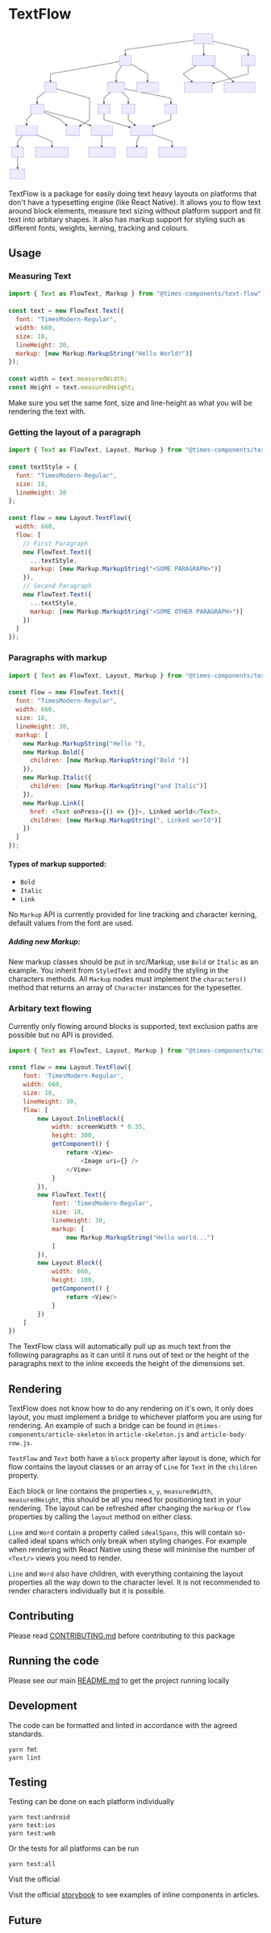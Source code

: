 # TextFlow

![Class Diagram](classes.svg)

TextFlow is a package for easily doing text heavy layouts on platforms that
don't have a typesetting engine (like React Native). It allows you to flow text
around block elements, measure text sizing without platform support and fit text
into arbitary shapes. It also has markup support for styling such as different
fonts, weights, kerning, tracking and colours.

## Usage

### Measuring Text

```javascript
import { Text as FlowText, Markup } from "@times-components/text-flow";

const text = new FlowText.Text({
  font: "TimesModern-Regular",
  width: 660,
  size: 18,
  lineHeight: 30,
  markup: [new Markup.MarkupString("Hello World!")]
});

const width = text.measuredWidth;
const Height = text.measuredHeight;
```

Make sure you set the same font, size and line-height as what you will be
rendering the text with.

### Getting the layout of a paragraph

```javascript
import { Text as FlowText, Layout, Markup } from "@times-components/text-flow";

const textStyle = {
  font: "TimesModern-Regular",
  size: 18,
  lineHeight: 30
};

const flow = new Layout.TextFlow({
  width: 660,
  flow: [
    // First Paragraph
    new FlowText.Text({
      ...textStyle,
      markup: [new Markup.MarkupString("<SOME PARAGRAPH>")]
    }),
    // Second Paragraph
    new FlowText.Text({
      ...textStyle,
      markup: [new Markup.MarkupString("<SOME OTHER PARAGRAPH>")]
    })
  ]
});
```

### Paragraphs with markup

```javascript
import { Text as FlowText, Layout, Markup } from "@times-components/text-flow";

const flow = new FlowText.Text({
  font: "TimesModern-Regular",
  width: 660,
  size: 18,
  lineHeight: 30,
  markup: [
    new Markup.MarkupString("Hello "),
    new Markup.Bold({
      children: [new Markup.MarkupString("Bold ")]
    }),
    new Markup.Italic({
      children: [new Markup.MarkupString("and Italic")]
    }),
    new Markup.Link({
      href: <Text onPress={() => {}}>, Linked world</Text>,
      children: [new Markup.MarkupString(", Linked world")]
    })
  ]
});
```

#### Types of markup supported:

* `Bold`
* `Italic`
* `Link`

No `Markup` API is currently provided for line tracking and character kerning,
default values from the font are used.

##### Adding new Markup:

New markup classes should be put in src/Markup, use `Bold` or `Italic` as an
example. You inherit from `StyledText` and modify the styling in the characters
methods. All `Markup` nodes must implement the `characters()` method that
returns an array of `Character` instances for the typesetter.

### Arbitary text flowing

Currently only flowing around blocks is supported, text exclusion paths are
possible but no API is provided.

```javascript
import { Text as FlowText, Layout, Markup } from "@times-components/text-flow"

const flow = new Layout.TextFlow({
    font: 'TimesModern-Regular',
    width: 660,
    size: 18,
    lineHeight: 30,
    flow: [
        new Layout.InlineBlock({
            width: screenWidth * 0.35,
            height: 300,
            getComponent() {
                return <View>
                    <Image uri={} />
                </View>
            }
        }),
        new FlowText.Text({
            font: 'TimesModern-Regular',
            size: 18,
            lineHeight: 30,
            markup: [
                new Markup.MarkupString("Hello world...")
            ]
        }),
        new Layout.Block({
            width: 660,
            height: 100,
            getComponent() {
                return <View/>
            }
        })
    ]
})
```

The TextFlow class will automatically pull up as much text from the following
paragraphs as it can until it runs out of text or the height of the paragraphs
next to the inline exceeds the height of the dimensions set.

## Rendering

TextFlow does not know how to do any rendering on it's own, it only does layout,
you must implement a bridge to whichever platform you are using for rendering.
An example of such a bridge can be found in `@times-components/article-skeleton`
in `article-skeleton.js` and `article-body-row.js`.

`TextFlow` and `Text` both have a `block` property after layout is done, which
for flow contains the layout classes or an array of `Line` for `Text` in the
`children` property.

Each block or line contains the properties `x`, `y`, `measuredWidth`,
`measuredHeight`, this should be all you need for positioning text in your
rendering. The layout can be refreshed after changing the `markup` or `flow`
properties by calling the `layout` method on either class.

`Line` and `Word` contain a property called `idealSpans`, this will contain
so-called ideal spans which only break when styling changes. For example when
rendering with React Native using these will minimise the number of `<Text/>`
views you need to render.

`Line` and `Word` also have children, with everything containing the layout
properties all the way down to the character level. It is not recommended to
render characters individually but it is possible.

## Contributing

Please read [CONTRIBUTING.md](./CONTRIBUTING.md) before contributing to this
package

## Running the code

Please see our main [README.md](../README.md) to get the project running locally

## Development

The code can be formatted and linted in accordance with the agreed standards.

```
yarn fmt
yarn lint
```

## Testing

Testing can be done on each platform individually

```
yarn test:android
yarn test:ios
yarn test:web
```

Or the tests for all platforms can be run

```
yarn test:all
```

Visit the official

Visit the official
[storybook](http://localhost:9001/?knob-Lead%20Asset=true&knob-Size%20of%20ad%20placeholder%3A=default&knob-Video=true&knob-Headline=true&knob-Section=3&knob-Flags=true&knob-Standfirst=true&knob-Template=indepth&knob-Pull%20Quote=true&knob-Linked%20Byline=true&knob-Label=true&selectedKind=Pages%2FArticle&selectedStory=Article%20with%20template%20choice&full=0&addons=1&stories=1&panelRight=1&addonPanel=storybooks%2Fstorybook-addon-knobs)
to see examples of inline components in articles.

## Future

<!-- Add details of future development here. -->
